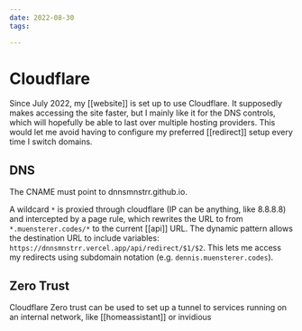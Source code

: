 ```yaml
---
date: 2022-08-30
tags:

---
```


# Cloudflare

Since July 2022, my [[website]] is set up to use Cloudflare. It supposedly makes accessing the site faster, but I mainly like it for the DNS controls, which will hopefully be able to last over multiple hosting providers. This would let me avoid having to configure my preferred [[redirect]] setup every time I switch domains.

## DNS

The CNAME must point to dnnsmnstrr.github.io.

A wildcard `*` is proxied through cloudflare (IP can be anything, like 8.8.8.8) and intercepted by a page rule, which rewrites the URL to from `*.muensterer.codes/*` to the current [[api]] URL. The dynamic pattern allows the destination URL to include variables: `https://dnnsmnstrr.vercel.app/api/redirect/$1/$2`. This lets me access my redirects using subdomain notation (e.g. `dennis.muensterer.codes`).

## Zero Trust

Cloudflare Zero trust can be used to set up a tunnel to services running on an internal network, like [[homeassistant]] or invidious